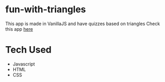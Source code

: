 # fun-with-triangles

This app is made in VanillaJS and have quizzes based on triangles
Check this app [here]()

# Tech Used

- Javascript
- HTML
- CSS
